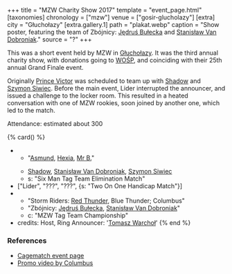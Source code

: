 +++
title = "MZW Charity Show 2017"
template = "event_page.html"
[taxonomies]
chronology = ["mzw"]
venue = ["gosir-glucholazy"]
[extra]
city = "Głuchołazy"
[extra.gallery.1]
path = "plakat.webp"
caption = "Show poster, featuring the team of Zbójnicy: [Jędruś Bułecka](@/w/jedrus-bulecka.md) and [Stanisław Van Dobroniak](@/w/stanislaw-van-dobroniak.md)."
source = "?"
+++

This was a short event held by MZW in [Głuchołazy](@/v/gosir-glucholazy.md). It was the third annual charity show, with donations going to [WOŚP][wosp], and coinciding with their 25th annual Grand Finale event.

Originally [Prince Victor](@/w/vic-golden.md) was scheduled to team up with [Shadow](@/w/shadow.md) and [Szymon Siwiec](@/w/szymon-siwiec.md). Before the main event, Lider interrupted the announcer, and issued a challenge to the locker room. This resulted in a heated conversation with one of MZW rookies, soon joined by another one, which led to the match.

Attendance: estimated about 300

{% card() %}
- - "[Asmund](@/w/asmund.md), [Hexia](@/w/hexia.md), [Mr B.](@/w/mr-b.md)"
  - >
    [Shadow](@/w/shadow.md), [Stanisław Van Dobroniak](@/w/stanislaw-van-dobroniak.md),
    [Szymon Siwiec](@/w/szymon-siwiec.md)
  - s: "Six Man Tag Team Elimination Match"
- ["Lider", "???", "???", {s: "Two On One Handicap Match"}]
- - "Storm Riders: [Red Thunder](@/w/red-thunder.md), Blue Thunder; Columbus"
  - "Zbójnicy: [Jędruś Bułecka](@/w/jedrus-bulecka.md), [Stanisław Van Dobroniak](@/w/stanislaw-van-dobroniak.md)"
  - c: "MZW Tag Team Championship"
- credits:
    Host, Ring Announcer: '[Tomasz Warchoł](@/w/tomasz-warchol.md)'
{% end %}

### References

* [Cagematch event page](https://www.cagematch.net/?id=1&nr=168203)
* [Promo video by Columbus](https://youtu.be/appRB3SR-f0)

[wosp]: https://en.wikipedia.org/wiki/Great_Orchestra_of_Christmas_Charity
